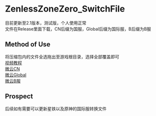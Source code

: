 # ZenlessZoneZero_SwitchFile
目前更新至2.1版本，测试版，个人使用正常<br>
文件在Release里面下载，CN后缀为国服，Global后缀为国际服，B后缀为B服<br>

Method of Use
----------------
将压缩包内的文件全选拖出至游戏根目录，选择全部覆盖即可<br>
[视频教程](https://www.bilibili.com/video/BV1RY8EzqEYz)<br>
[微云CN](https://share.weiyun.com/7MkOuzDk)<br>
[微云Global](https://share.weiyun.com/5ldxkTKw)<br>
[微云B服](https://share.weiyun.com/1unlj0hA)<br>

Prospect
----------
后续如有需要可以更新星铁以及原神的国际服转换文件<br>